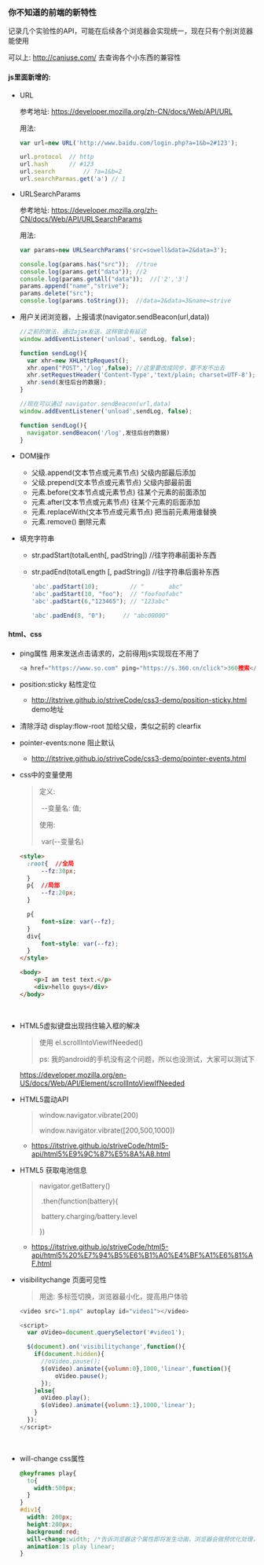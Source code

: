 ### 你不知道的前端的新特性

记录几个实验性的API，可能在后续各个浏览器会实现统一，现在只有个别浏览器能使用

可以上: http://caniuse.com/  去查询各个小东西的兼容性

#### js里面新增的:

- URL

  参考地址: https://developer.mozilla.org/zh-CN/docs/Web/API/URL

  用法: 

  ```javascript
  var url=new URL('http://www.baidu.com/login.php?a=1&b=2#123');

  url.protocol	// http
  url.hash		// #123
  url.search		// ?a=1&b=2
  url.searchParmas.get('a')	// 1
  ```

- URLSearchParams

  参考地址: https://developer.mozilla.org/zh-CN/docs/Web/API/URLSearchParams

  用法:

  ```javascript
  var params=new URLSearchParams('src=sowell&data=2&data=3');

  console.log(params.has("src"));  //true
  console.log(params.get("data")); //2
  console.log(params.getAll("data"));  //['2','3']
  params.append("name","strive");
  params.delete("src");
  console.log(params.toString());  //data=2&data=3&name=strive
  ```

- 用户关闭浏览器，上报请求(navigator.sendBeacon(url,data))

  ```javascript
  //之前的做法，通过ajax发送，这样做会有延迟
  window.addEventListener('unload', sendLog, false);

  function sendLog(){
    var xhr=new XHLHttpRequest();
    xhr.open("POST",'/log',false); //这里要改成同步，要不发不出去
    xhr.setRequestHeader('Content-Type','text/plain; charset=UTF-8');
    xhr.send(发往后台的数据);
  }
  ```

  ```javascript
  //现在可以通过 navigator.sendBeacon(url,data)
  window.addEventListener('unload',sendLog, false);

  function sendLog(){
  	navigator.sendBeacon('/log',发往后台的数据)
  }
  ```

- DOM操作

  - 父级.append(文本节点或元素节点)   父级内部最后添加
  - 父级.prepend(文本节点或元素节点)  父级内部最前面
  - 元素.before(文本节点或元素节点)   往某个元素的前面添加
  - 元素.after(文本节点或元素节点)    往某个元素的后面添加
  - 元素.replaceWith(文本节点或元素节点)  把当前元素用谁替换
  - 元素.remove()   删除元素

- 填充字符串

  - str.padStart(totalLenth[, padString])    //往字符串前面补东西

  - str.padEnd(totalLength [, padString])   //往字符串后面补东西

    ```javascript
    'abc'.padStart(10);         // "       abc"
    'abc'.padStart(10, "foo");  // "foofoofabc"
    'abc'.padStart(6,"123465"); // "123abc"

    'abc'.padEnd(8, "0");     // "abc00000"
    ```

#### html、css

- ping属性 用来发送点击请求的，之前得用js实现现在不用了

  ```javascript
  <a href="https://www.so.com" ping="https://s.360.cn/click">360搜索</a>
  ```

- position:sticky   粘性定位

  - http://itstrive.github.io/striveCode/css3-demo/position-sticky.html  demo地址

- 清除浮动   display:flow-root  加给父级，类似之前的 clearfix

- pointer-events:none  阻止默认

  - http://itstrive.github.io/striveCode/css3-demo/pointer-events.html

- css中的变量使用

  > 定义:
  >
  > ​	--变量名: 值;
  >
  > 使用:
  >
  > ​	var(--变量名)

  ```html
  <style>
    :root{  //全局
    	--fz:30px;
    }
    p{  //局部
    	--fz:20px;
    }

    p{
    	font-size: var(--fz);
    }
    div{
    	font-style: var(--fz);
    }
  </style>

  <body>
      <p>I am test text.</p>
      <div>hello guys</div>
  </body>
  ```

  ​

- HTML5虚拟键盘出现挡住输入框的解决

  > 使用 el.scrollIntoViewIfNeeded()
  >
  > ps: 我的android的手机没有这个问题，所以也没测试，大家可以测试下

  https://developer.mozilla.org/en-US/docs/Web/API/Element/scrollIntoViewIfNeeded 

- HTML5震动API

  > window.navigator.vibrate(200)
  >
  > window.navigator.vibrate([200,500,1000])

  - https://itstrive.github.io/striveCode/html5-api/html5%E9%9C%87%E5%8A%A8.html

- HTML5 获取电池信息

  > navigator.getBattery()
  >
  > ​	.then(function(battery){
  >
  > ​		battery.charging/battery.level
  >
  > })

  - https://itstrive.github.io/striveCode/html5-api/html5%20%E7%94%B5%E6%B1%A0%E4%BF%A1%E6%81%AF.html 

- visibilitychange  页面可见性

  > 用途: 多标签切换，浏览器最小化，提高用户体验

  ```javascript
  <video src="1.mp4" autoplay id="video1"></video>

  <script>
    var oVideo=document.querySelector('#video1');

    $(document).on('visibilitychange',function(){
      if(document.hidden){
        //oVideo.pause();
        $(oVideo).animate({volumn:0},1000,'linear',function(){
        	oVideo.pause();
        });
      }else{
        oVideo.play();
        $(oVideo).animate({volumn:1},1000,'linear');
      }
    });
  </script>
  ```

  ​

- will-change  css属性

  ``` css
  @keyframes play{
    to{
      width:500px;
    }
  }
  #div1{
    width: 200px;
    height:200px;
    background:red;
    will-change:width; /*告诉浏览器这个属性即将发生动画，浏览器会做预优化处理，当然不能过多滥用*/
    animation:1s play linear;
  }

  ```

  ​

